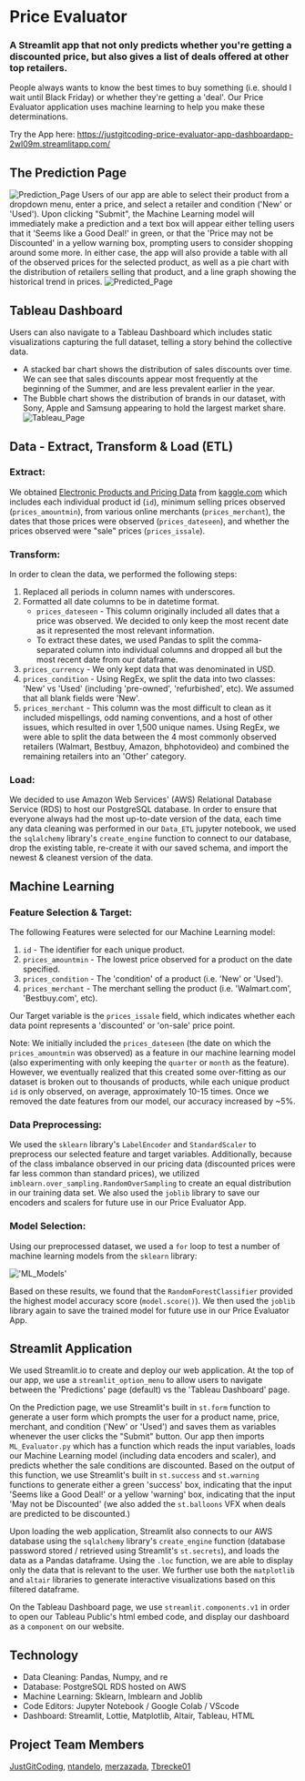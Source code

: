 # Price Evaluator
### A Streamlit app that not only predicts whether you're getting a discounted price, but also gives a list of deals offered at other top retailers.
People always wants to know the best times to buy something (i.e. should I wait until Black Friday) or whether they're getting a 'deal'. Our Price Evaluator application uses machine learning to help you make these determinations.

Try the App here: https://justgitcoding-price-evaluator-app-dashboardapp-2wl09m.streamlitapp.com/

## The Prediction Page
![Prediction_Page](Resources/prediction_page.jpg)
Users of our app are able to select their product from a dropdown menu, enter a price, and select a retailer and condition ('New' or 'Used'). Upon clicking "Submit", the Machine Learning model will immediately make a prediction and a text box will appear either telling users that it 'Seems like a Good Deal!' in green, or that the 'Price may not be Discounted' in a yellow warning box, prompting users to consider shopping around some more. In either case, the app will also provide a table with all of the observed prices for the selected product, as well as a pie chart with the distribution of retailers selling that product, and a line graph showing the historical trend in prices. 
![Predicted_Page](Resources/predicted_page.jpg)

## Tableau Dashboard
Users can also navigate to a Tableau Dashboard which includes static visualizations capturing the full dataset, telling a story behind the collective data. 
- A stacked bar chart shows the distribution of sales discounts over time. We can see that sales discounts appear most frequently at the beginning of the Summer, and are less prevalent earlier in the year.  
- The Bubble chart shows the distribution of brands in our dataset, with Sony, Apple and Samsung appearing to hold the largest market share.
![Tableau_Page](Resources/tableau.jpg)

## Data - Extract, Transform & Load (ETL)
### Extract: 
We obtained [Electronic Products and Pricing Data](https://www.kaggle.com/datasets/datafiniti/electronic-products-prices?resource=download) from [kaggle.com](kaggle.com) which includes each individual product id (`id`), minimum selling prices observed (`prices_amountmin`), from various online merchants (`prices_merchant`), the dates that those prices were observed (`prices_dateseen`), and whether the prices observed were "sale" prices (`prices_issale`). 

### Transform:
In order to clean the data, we performed the following steps:
1. Replaced all periods in column names with underscores.
2. Formatted all date columns to be in datetime format.
    - `prices_dateseen` - This column originally included all dates that a price was observed. We decided to only keep the most recent date as it represented the most relevant information.
    - To extract these dates, we used Pandas to split the comma-separated column into individual columns and dropped all but the most recent date from our dataframe.
4. `prices_currency` - We only kept data that was denominated in USD.
5. `prices_condition` - Using RegEx, we split the data into two classes: 'New' vs 'Used' (including 'pre-owned', 'refurbished', etc). We assumed that all blank fields were 'New'.
6. `prices_merchant` - This column was the most difficult to clean as it included mispellings, odd naming conventions, and a host of other issues, which resulted in over 1,500 unique names. Using RegEx, we were able to split the data between the 4 most commonly observed retailers (Walmart, Bestbuy, Amazon, bhphotovideo) and combined the remaining retailers into an 'Other' category.

### Load:
We decided to use Amazon Web Services' (AWS) Relational Database Service (RDS) to host our PostgreSQL database. In order to ensure that everyone always had the most up-to-date version of the data, each time any data cleaning was performed in our `Data_ETL` jupyter notebook, we used the `sqlalchemy` library's `create_engine` function to connect to our database, drop the existing table, re-create it with our saved schema, and import the newest & cleanest version of the data.

## Machine Learning
### Feature Selection & Target:
The following Features were selected for our Machine Learning model:
1. `id` - The identifier for each unique product.
2. `prices_amountmin` - The lowest price observed for a product on the date specified.
3. `prices_condition` - The 'condition' of a product (i.e. 'New' or 'Used').
4. `prices_merchant` - The merchant selling the product (i.e. 'Walmart.com', 'Bestbuy.com', etc).

Our Target variable is the `prices_issale` field, which indicates whether each data point represents a 'discounted' or 'on-sale' price point.

Note: We initially included the `prices_dateseen` (the date on which the `prices_amountmin` was observed) as a feature in our machine learning model (also experimenting with only keeping the `quarter` or `month` as the feature). However, we eventually realized that this created some over-fitting as our dataset is broken out to thousands of products, while each unique product `id` is only observed, on average, approximately 10-15 times. Once we removed the date features from our model, our accuracy increased by ~5%.

### Data Preprocessing:
We used the `sklearn` library's `LabelEncoder` and `StandardScaler` to preprocess our selected feature and target variables. Additionally, because of the class imbalance observed in our pricing data (discounted prices were far less common than standard prices), we utilized `imblearn.over_sampling.RandomOverSampling` to create an equal distribution in our training data set. We also used the `joblib` library to save our encoders and scalers for future use in our Price Evaluator App.

### Model Selection:
Using our preprocessed dataset, we used a `for` loop to test a number of machine learning models from the `sklearn` library:

!['ML_Models'](Resources/ml_models_tested.jpg)

Based on these results, we found that the `RandomForestClassifier` provided the highest model accuracy score (`model.score()`). We then used the `joblib` library again to save the trained model for future use in our Price Evaluator App.

## Streamlit Application
We used Streamlit.io to create and deploy our web application. At the top of our app, we use a `streamlit_option_menu` to allow users to navigate between the 'Predictions' page (default) vs the 'Tableau Dashboard' page. 

On the Prediction page, we use Streamlit's built in `st.form` function to generate a user form which prompts the user for a product name, price, merchant, and condition ('New' or 'Used') and saves them as variables whenever the user clicks the "Submit" button. Our app then imports `ML_Evaluator.py` which has a function which reads the input variables, loads our Machine Learning model (including data encoders and scaler), and predicts whether the sale conditions are discounted. Based on the output of this function, we use Streamlit's built in `st.success` and `st.warning` functions to generate either a green 'success' box, indicating that the input 'Seems like a Good Deal!' or a yellow 'warning' box, indicating that the input 'May not be Discounted' (we also added the `st.balloons` VFX when deals are predicted to be discounted.) 

Upon loading the web application, Streamlit also connects to our AWS database using the `sqlalchemy` library's `create_engine` function (database password stored / retrieved using Streamlit's `st.secrets`), and loads the data as a Pandas dataframe. Using the `.loc` function, we are able to display only the data that is relevant to the user. We further use both the `matplotlib` and `altair` libraries to generate interactive visualizations based on this filtered dataframe.

On the Tableau Dashboard page, we use `streamlit.components.v1` in order to open our Tableau Public's html embed code, and display our dashboard as a `component` on our website.

## Technology
- Data Cleaning: Pandas, Numpy, and re
- Database: PostgreSQL RDS hosted on AWS
- Machine Learning: Sklearn, Imblearn and Joblib
- Code Editors: Jupyter Notebook / Google Colab / VScode
- Dashboard: Streamlit, Lottie, Matplotlib, Altair, Tableau, HTML

## Project Team Members
[JustGitCoding](https://github.com/JustGitCoding), [ntandelo](https://github.com/ntandelo), [merzazada](https://github.com/merzazada), [Tbrecke01](https://github.com/Tbrecke01)